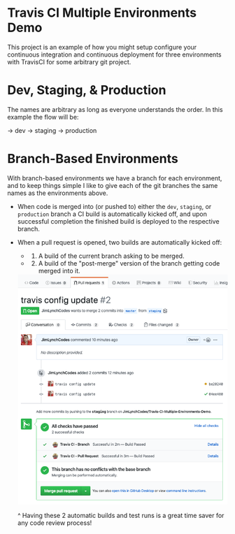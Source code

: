 # Travis CI Multiple Environments Demo

This project is an example of how you might setup configure your continuous integration and continuous deployment for three environments with TravisCI for some arbitrary git project.

# Dev, Staging, & Production

The names are arbitrary as long as everyone understands the order. In this example the flow will be:

-> dev -> staging -> production

# Branch-Based Environments

With branch-based environments we have a branch for each environment, and to keep things simple I like to give each of the git branches the same names as the environments above.

- When code is merged into (or pushed to) either the `dev`, `staging`, or `production` branch a CI build is automatically kicked off, and upon successful completion the finished build is deployed to the respective branch.

- When a pull request is opened, two builds are automatically kicked off:
   - 1. A build of the current branch asking to be merged.
   - 2. A build of the "post-merge" version of the branch getting code merged into it. 

    <img src="travis-two-builds-on-pr-screenshot.png" >

   ^ Having these 2 automatic builds and test runs is a great time saver for any code review process! 

